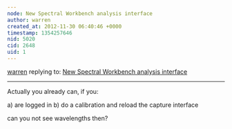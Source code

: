 ```yaml
---
node: New Spectral Workbench analysis interface
author: warren
created_at: 2012-11-30 06:40:46 +0000
timestamp: 1354257646
nid: 5020
cid: 2648
uid: 1
---
```




[warren](../profile/warren) replying to: [New Spectral Workbench analysis interface](../notes/warren/11-26-2012/new-spectral-workbench-analysis-interface)

----
Actually you already can, if you:

a) are logged in
b) do a calibration and reload the capture interface

can you not see wavelengths then?